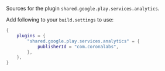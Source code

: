 Sources for the plugin `shared.google.play.services.analytics`.

Add following to your `build.settings` to use:
```lua
{
    plugins = {
        "shared.google.play.services.analytics" = {
            publisherId = "com.coronalabs",
        },
    },
}
```
